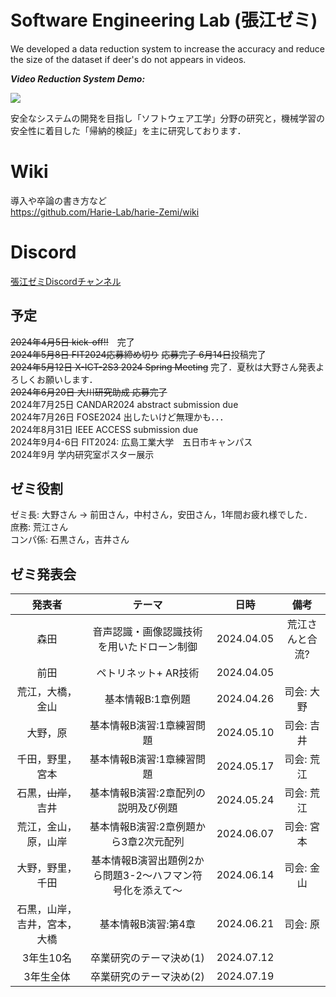 # Software Engineering Lab (張江ゼミ)

We developed a data reduction system to increase the accuracy and reduce the size of the dataset if deer's do not appears in videos.

***Video Reduction System Demo:***

![](https://github.com/jharie/harie-Zemi/blob/main/git.gif)

安全なシステムの開発を目指し「ソフトウェア工学」分野の研究と，機械学習の安全性に着目した「帰納的検証」を主に研究しております．

# Wiki
導入や卒論の書き方など  
https://github.com/Harie-Lab/harie-Zemi/wiki

# Discord  

[張江ゼミDiscordチャンネル](https://discord.com/channels/1085117426930286723/1085117427433615362)

## 予定

~~2024年4月5日 kick-off!!~~　完了  
~~2024年5月8日 FIT2024応募締め切り~~ ~~応募完了  6月14日~~投稿完了  
~~2024年5月12日 X-ICT-2S3 2024 Spring Meeting~~ 完了．夏秋は大野さん発表よろしくお願いします．  
~~2024年6月20日 大川研究助成 応募完了~~  
2024年7月25日 CANDAR2024 abstract submission due  
2024年7月26日 FOSE2024 出したいけど無理かも．．．  
2024年8月31日 IEEE ACCESS submission due  
2024年9月4-6日 FIT2024: 広島工業大学　五日市キャンパス  
2024年9月 学内研究室ポスター展示   

## ゼミ役割  
ゼミ長: 大野さん -> 前田さん，中村さん，安田さん，1年間お疲れ様でした．  
庶務: 荒江さん  
コンパ係: 石黒さん，吉井さん 


## ゼミ発表会  
| 発表者 | テーマ |日時 | 備考 |
|  :---:| :---: |  :---: |  :---: |
| 森田| 音声認識・画像認識技術を用いたドローン制御 |2024.04.05 | 荒江さんと合流? |
| 前田| ペトリネット+ AR技術 |2024.04.05 | |
|荒江，大橋，金山|基本情報B:1章例題|2024.04.26|司会: 大野|
|大野，原|基本情報B演習:1章練習問題|2024.05.10|司会: 吉井|
|千田，野里，宮本|基本情報B演習:1章練習問題|2024.05.17|司会: 荒江|
|石黒，~~山岸~~，吉井|基本情報B演習:2章配列の説明及び例題|2024.05.24|司会: 荒江|
|荒江，金山，原，山岸|基本情報B演習:2章例題から3章2次元配列|2024.06.07|司会: 宮本|
|大野，野里，千田|基本情報B演習出題例2から問題3-2～ハフマン符号化を添えて～|2024.06.14|司会: 金山|
|石黒，山岸，吉井，宮本，大橋|基本情報B演習:第4章|2024.06.21|司会: 原|
|3年生10名|卒業研究のテーマ決め(1)|2024.07.12||
|3年生全体|卒業研究のテーマ決め(2)|2024.07.19||
